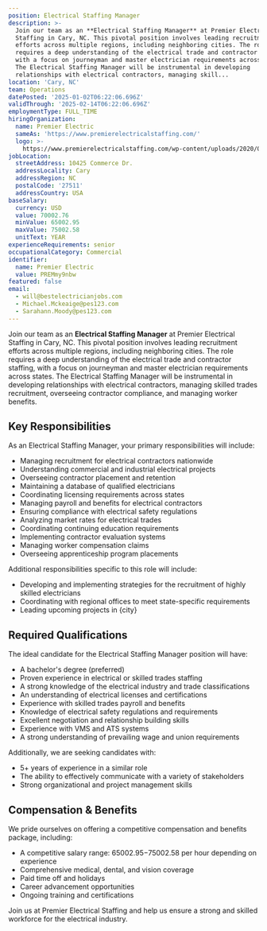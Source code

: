 ```yaml
---
position: Electrical Staffing Manager
description: >-
  Join our team as an **Electrical Staffing Manager** at Premier Electrical
  Staffing in Cary, NC. This pivotal position involves leading recruitment
  efforts across multiple regions, including neighboring cities. The role
  requires a deep understanding of the electrical trade and contractor staffing,
  with a focus on journeyman and master electrician requirements across states.
  The Electrical Staffing Manager will be instrumental in developing
  relationships with electrical contractors, managing skill...
location: 'Cary, NC'
team: Operations
datePosted: '2025-01-02T06:22:06.696Z'
validThrough: '2025-02-14T06:22:06.696Z'
employmentType: FULL_TIME
hiringOrganization:
  name: Premier Electric
  sameAs: 'https://www.premierelectricalstaffing.com/'
  logo: >-
    https://www.premierelectricalstaffing.com/wp-content/uploads/2020/05/Premier-Electrical-Staffing-logo.png
jobLocation:
  streetAddress: 10425 Commerce Dr.
  addressLocality: Cary
  addressRegion: NC
  postalCode: '27511'
  addressCountry: USA
baseSalary:
  currency: USD
  value: 70002.76
  minValue: 65002.95
  maxValue: 75002.58
  unitText: YEAR
experienceRequirements: senior
occupationalCategory: Commercial
identifier:
  name: Premier Electric
  value: PREMmy9nbw
featured: false
email:
  - will@bestelectricianjobs.com
  - Michael.Mckeaige@pes123.com
  - Sarahann.Moody@pes123.com
---
```




Join our team as an **Electrical Staffing Manager** at Premier Electrical Staffing in Cary, NC. This pivotal position involves leading recruitment efforts across multiple regions, including neighboring cities. The role requires a deep understanding of the electrical trade and contractor staffing, with a focus on journeyman and master electrician requirements across states. The Electrical Staffing Manager will be instrumental in developing relationships with electrical contractors, managing skilled trades recruitment, overseeing contractor compliance, and managing worker benefits. 

## Key Responsibilities
As an Electrical Staffing Manager, your primary responsibilities will include:

- Managing recruitment for electrical contractors nationwide
- Understanding commercial and industrial electrical projects
- Overseeing contractor placement and retention
- Maintaining a database of qualified electricians
- Coordinating licensing requirements across states
- Managing payroll and benefits for electrical contractors
- Ensuring compliance with electrical safety regulations
- Analyzing market rates for electrical trades
- Coordinating continuing education requirements
- Implementing contractor evaluation systems
- Managing worker compensation claims
- Overseeing apprenticeship program placements

Additional responsibilities specific to this role will include:

- Developing and implementing strategies for the recruitment of highly skilled electricians
- Coordinating with regional offices to meet state-specific requirements
- Leading upcoming projects in {city}

## Required Qualifications
The ideal candidate for the Electrical Staffing Manager position will have:

- A bachelor's degree (preferred)
- Proven experience in electrical or skilled trades staffing
- A strong knowledge of the electrical industry and trade classifications
- An understanding of electrical licenses and certifications
- Experience with skilled trades payroll and benefits
- Knowledge of electrical safety regulations and requirements
- Excellent negotiation and relationship building skills
- Experience with VMS and ATS systems
- A strong understanding of prevailing wage and union requirements

Additionally, we are seeking candidates with:

- 5+ years of experience in a similar role
- The ability to effectively communicate with a variety of stakeholders
- Strong organizational and project management skills

## Compensation & Benefits
We pride ourselves on offering a competitive compensation and benefits package, including:

- A competitive salary range: $65002.95-$75002.58 per hour depending on experience
- Comprehensive medical, dental, and vision coverage
- Paid time off and holidays
- Career advancement opportunities
- Ongoing training and certifications

Join us at Premier Electrical Staffing and help us ensure a strong and skilled workforce for the electrical industry.